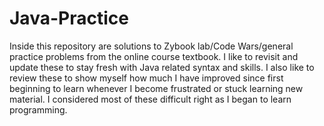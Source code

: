 # Java-Practice
Inside this repository are solutions to Zybook lab/Code Wars/general practice problems from the online course textbook.  I like to revisit and update these to stay fresh with Java related syntax and skills.  I also like to review these to show myself how much I have improved since first beginning to learn whenever I become frustrated or stuck learning new material.  I considered most of these difficult right as I began to learn programming. 
